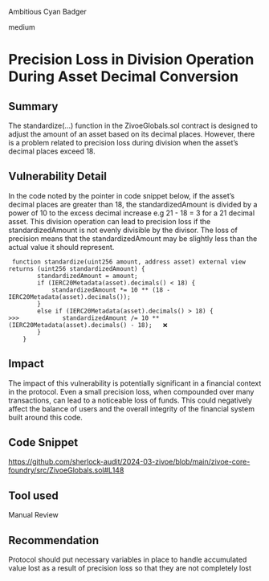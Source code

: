 Ambitious Cyan Badger

medium

# Precision Loss in Division Operation During Asset Decimal Conversion

## Summary
The standardize(...) function in the ZivoeGlobals.sol contract  is designed to adjust the amount of an asset based on its decimal places. However, there is a problem related to precision loss during division when the asset’s decimal places exceed 18.
## Vulnerability Detail
In the code noted by the pointer in code snippet below, if the asset’s decimal places are greater than 18, the standardizedAmount is divided by a power of 10 to the excess decimal increase e.g 21 - 18 = 3 for a 21 decimal asset. This division operation can lead to precision loss if the standardizedAmount is not evenly divisible by the divisor. The loss of precision means that the standardizedAmount may be slightly less than the actual value it should represent.
```solidity
 function standardize(uint256 amount, address asset) external view returns (uint256 standardizedAmount) {
        standardizedAmount = amount;
        if (IERC20Metadata(asset).decimals() < 18) { 
            standardizedAmount *= 10 ** (18 - IERC20Metadata(asset).decimals()); 
        } 
        else if (IERC20Metadata(asset).decimals() > 18) { 
>>>            standardizedAmount /= 10 ** (IERC20Metadata(asset).decimals() - 18);   ❌
        }
    }
```
## Impact
The impact of this vulnerability is potentially significant in a financial context in the protocol. Even a small precision loss, when compounded over many transactions, can lead to a noticeable loss of funds. This could negatively affect the balance of users and the overall integrity of the financial system built around this code.
## Code Snippet
https://github.com/sherlock-audit/2024-03-zivoe/blob/main/zivoe-core-foundry/src/ZivoeGlobals.sol#L148
## Tool used

Manual Review

## Recommendation
Protocol should put necessary variables in place to handle accumulated value lost as a result of precision loss so that they are not completely lost